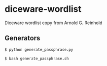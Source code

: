 # diceware-wordlist
Diceware wordlist copy from Arnold G. Reinhold

## Generators

```sh
$ python generate_passphrase.py
```

```sh
$ bash generate_passphrase.sh
```
